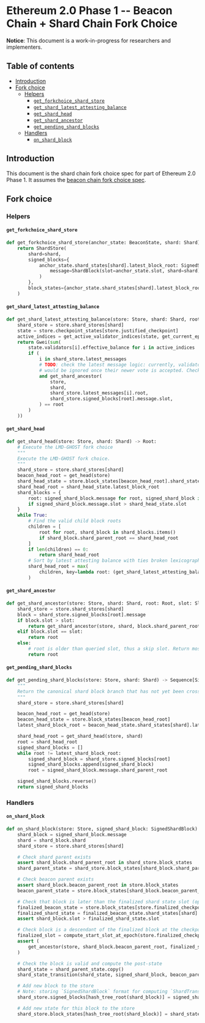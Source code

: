 # Ethereum 2.0 Phase 1 -- Beacon Chain + Shard Chain Fork Choice

**Notice**: This document is a work-in-progress for researchers and implementers.

## Table of contents

<!-- START doctoc generated TOC please keep comment here to allow auto update -->
<!-- DON'T EDIT THIS SECTION, INSTEAD RE-RUN doctoc TO UPDATE -->


- [Introduction](#introduction)
- [Fork choice](#fork-choice)
  - [Helpers](#helpers)
    - [`get_forkchoice_shard_store`](#get_forkchoice_shard_store)
    - [`get_shard_latest_attesting_balance`](#get_shard_latest_attesting_balance)
    - [`get_shard_head`](#get_shard_head)
    - [`get_shard_ancestor`](#get_shard_ancestor)
    - [`get_pending_shard_blocks`](#get_pending_shard_blocks)
  - [Handlers](#handlers)
    - [`on_shard_block`](#on_shard_block)

<!-- END doctoc generated TOC please keep comment here to allow auto update -->

## Introduction

This document is the shard chain fork choice spec for part of Ethereum 2.0 Phase 1. It assumes the [beacon chain fork choice spec](./fork-choice.md).

## Fork choice

### Helpers

#### `get_forkchoice_shard_store`

```python
def get_forkchoice_shard_store(anchor_state: BeaconState, shard: Shard) -> ShardStore:
    return ShardStore(
        shard=shard,
        signed_blocks={
            anchor_state.shard_states[shard].latest_block_root: SignedShardBlock(
                message=ShardBlock(slot=anchor_state.slot, shard=shard)
            )
        },
        block_states={anchor_state.shard_states[shard].latest_block_root: anchor_state.copy().shard_states[shard]},
    )
```

#### `get_shard_latest_attesting_balance`

```python
def get_shard_latest_attesting_balance(store: Store, shard: Shard, root: Root) -> Gwei:
    shard_store = store.shard_stores[shard]
    state = store.checkpoint_states[store.justified_checkpoint]
    active_indices = get_active_validator_indices(state, get_current_epoch(state))
    return Gwei(sum(
        state.validators[i].effective_balance for i in active_indices
        if (
            i in shard_store.latest_messages
            # TODO: check the latest message logic: currently, validator's previous vote of another shard
            # would be ignored once their newer vote is accepted. Check if it makes sense.
            and get_shard_ancestor(
                store,
                shard,
                shard_store.latest_messages[i].root,
                shard_store.signed_blocks[root].message.slot,
            ) == root
        )
    ))
```

#### `get_shard_head`

```python
def get_shard_head(store: Store, shard: Shard) -> Root:
    # Execute the LMD-GHOST fork choice
    """
    Execute the LMD-GHOST fork choice.
    """
    shard_store = store.shard_stores[shard]
    beacon_head_root = get_head(store)
    shard_head_state = store.block_states[beacon_head_root].shard_states[shard]
    shard_head_root = shard_head_state.latest_block_root
    shard_blocks = {
        root: signed_shard_block.message for root, signed_shard_block in shard_store.signed_blocks.items()
        if signed_shard_block.message.slot > shard_head_state.slot
    }
    while True:
        # Find the valid child block roots
        children = [
            root for root, shard_block in shard_blocks.items()
            if shard_block.shard_parent_root == shard_head_root
        ]
        if len(children) == 0:
            return shard_head_root
        # Sort by latest attesting balance with ties broken lexicographically
        shard_head_root = max(
            children, key=lambda root: (get_shard_latest_attesting_balance(store, shard, root), root)
        )
```

#### `get_shard_ancestor`

```python
def get_shard_ancestor(store: Store, shard: Shard, root: Root, slot: Slot) -> Root:
    shard_store = store.shard_stores[shard]
    block = shard_store.signed_blocks[root].message
    if block.slot > slot:
        return get_shard_ancestor(store, shard, block.shard_parent_root, slot)
    elif block.slot == slot:
        return root
    else:
        # root is older than queried slot, thus a skip slot. Return most recent root prior to slot
        return root
```

#### `get_pending_shard_blocks`

```python
def get_pending_shard_blocks(store: Store, shard: Shard) -> Sequence[SignedShardBlock]:
    """
    Return the canonical shard block branch that has not yet been crosslinked.
    """
    shard_store = store.shard_stores[shard]

    beacon_head_root = get_head(store)
    beacon_head_state = store.block_states[beacon_head_root]
    latest_shard_block_root = beacon_head_state.shard_states[shard].latest_block_root

    shard_head_root = get_shard_head(store, shard)
    root = shard_head_root
    signed_shard_blocks = []
    while root != latest_shard_block_root:
        signed_shard_block = shard_store.signed_blocks[root]
        signed_shard_blocks.append(signed_shard_block)
        root = signed_shard_block.message.shard_parent_root

    signed_shard_blocks.reverse()
    return signed_shard_blocks
```

### Handlers

#### `on_shard_block`

```python
def on_shard_block(store: Store, signed_shard_block: SignedShardBlock) -> None:
    shard_block = signed_shard_block.message
    shard = shard_block.shard
    shard_store = store.shard_stores[shard]

    # Check shard parent exists
    assert shard_block.shard_parent_root in shard_store.block_states
    shard_parent_state = shard_store.block_states[shard_block.shard_parent_root]

    # Check beacon parent exists
    assert shard_block.beacon_parent_root in store.block_states
    beacon_parent_state = store.block_states[shard_block.beacon_parent_root]

    # Check that block is later than the finalized shard state slot (optimization to reduce calls to get_ancestor)
    finalized_beacon_state = store.block_states[store.finalized_checkpoint.root]
    finalized_shard_state = finalized_beacon_state.shard_states[shard]
    assert shard_block.slot > finalized_shard_state.slot

    # Check block is a descendant of the finalized block at the checkpoint finalized slot
    finalized_slot = compute_start_slot_at_epoch(store.finalized_checkpoint.epoch)
    assert (
        get_ancestor(store, shard_block.beacon_parent_root, finalized_slot) == store.finalized_checkpoint.root
    )

    # Check the block is valid and compute the post-state
    shard_state = shard_parent_state.copy()
    shard_state_transition(shard_state, signed_shard_block, beacon_parent_state, validate_result=True)

    # Add new block to the store
    # Note: storing `SignedShardBlock` format for computing `ShardTransition.proposer_signature_aggregate` 
    shard_store.signed_blocks[hash_tree_root(shard_block)] = signed_shard_block

    # Add new state for this block to the store
    shard_store.block_states[hash_tree_root(shard_block)] = shard_state
```

